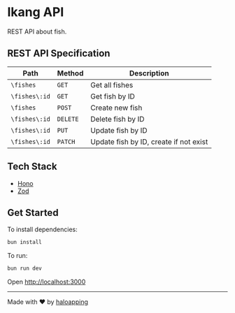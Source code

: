# Ikang API

REST API about fish.

## REST API Specification

| Path          | Method   | Description                            |
| ------------- | -------- | -------------------------------------- |
| `\fishes`     | `GET`    | Get all fishes                         |
| `\fishes\:id` | `GET`    | Get fish by ID                         |
| `\fishes`     | `POST`   | Create new fish                        |
| `\fishes\:id` | `DELETE` | Delete fish by ID                      |
| `\fishes\:id` | `PUT`    | Update fish by ID                      |
| `\fishes\:id` | `PATCH`  | Update fish by ID, create if not exist |

## Tech Stack

- [Hono](https://hono.dev/)
- [Zod](https://zod.dev/)

## Get Started

To install dependencies:

```sh
bun install
```

To run:

```sh
bun run dev
```

Open [http://localhost:3000](http://localhost:3000)

---

Made with ❤️ by [haloapping](https://haloapping.com/)
